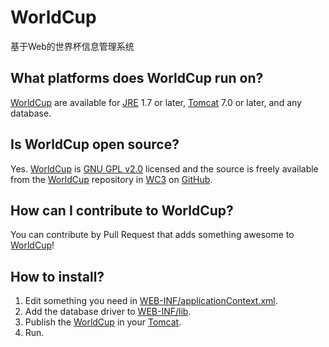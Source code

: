 # WorldCup
基于Web的世界杯信息管理系统

## What platforms does WorldCup run on?
[WorldCup](https://github.com/WC3/WorldCup/) are available for [JRE](http://www.java.com/en/download/manual.jsp) 1.7 or later, [Tomcat](http://tomcat.apache.org/) 7.0 or later, and any database.

## Is WorldCup open source?
Yes. [WorldCup](https://github.com/WC3/WorldCup/) is [GNU GPL v2.0](https://github.com/WC3/WorldCup/blob/master/LICENSE) licensed and the source is freely available from the [WorldCup](https://github.com/WC3/WorldCup/) repository in [WC3](https://github.com/WC3/) on [GitHub](https://github.com/).

## How can I contribute to WorldCup?
You can contribute by Pull Request that adds something awesome to [WorldCup](https://github.com/WC3/WorldCup/)!

## How to install?
1. Edit something you need in [WEB-INF/applicationContext.xml](https://github.com/WC3/WorldCup/blob/master/WebContent/WEB-INF/applicationContext.xml).
2. Add the database driver to [WEB-INF/lib](https://github.com/WC3/WorldCup/tree/master/WebContent/WEB-INF/lib).
3. Publish the [WorldCup](https://github.com/WC3/WorldCup/) in your [Tomcat](http://tomcat.apache.org/).
4. Run.
